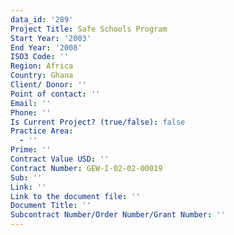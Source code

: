 ```yaml
---
data_id: '289'
Project Title: Safe Schools Program
Start Year: '2003'
End Year: '2008'
ISO3 Code: ''
Region: Africa
Country: Ghana
Client/ Donor: ''
Point of contact: ''
Email: ''
Phone: ''
Is Current Project? (true/false): false
Practice Area:
  - ''
Prime: ''
Contract Value USD: ''
Contract Number: GEW-I-02-02-00019
Sub: ''
Link: ''
Link to the document file: ''
Document Title: ''
Subcontract Number/Order Number/Grant Number: ''
---
```


